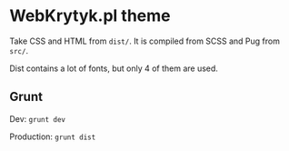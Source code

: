 # WebKrytyk.pl theme

Take CSS and HTML from `dist/`. It is compiled from SCSS and Pug from `src/`.

Dist contains a lot of fonts, but only 4 of them are used.

## Grunt

Dev: `grunt dev`

Production: `grunt dist`